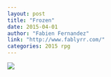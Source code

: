 ```yaml
---
layout: post
title: "Frozen"
date: 2015-04-01
author: "Fabien Fernandez"
link: "http://www.fablyrr.com/"
categories: 2015 rpg
---
```

![]({{site.url}}/2015images/Frozen.jpg)
